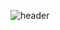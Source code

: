 ![header](https://capsule-render.vercel.app/api?type=Rect&color=gradient&height=100&section=footer&text=HWI04&fontSize=90)
